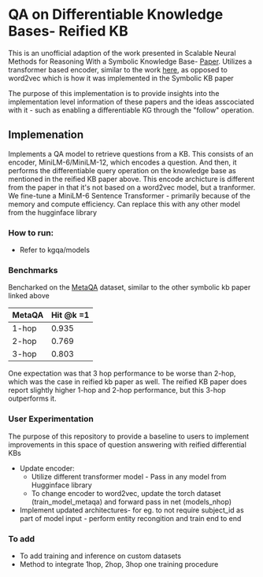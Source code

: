 # QA on Differentiable Knowledge Bases- Reified KB
This is an unofficial adaption of the work presented in Scalable Neural Methods for Reasoning With a Symbolic Knowledge Base- [Paper](https://arxiv.org/abs/2002.06115). Utilizes a transformer based encoder, similar to the work [here](https://arxiv.org/abs/2109.05808v1), as opposed to word2vec which is how it was implemented in the Symbolic KB paper

The purpose of this implementation is to provide insights into the implementation level information of these papers and the ideas asscociated with it - such as enabling a differentiable KG through the "follow" operation. 


## Implemenation
Implements a QA model to retrieve questions from a KB. This consists of an encoder, MiniLM-6/MiniLM-12, which encodes a question. And then, it performs the differentiable query operation on the knowledge base as mentioned in the reified KB paper above. This encode archicture is different from the paper in that it's not based on a word2vec model, but a tranformer. We fine-tune a MiniLM-6 Sentence Transformer - primarily because of the memory and compute efficiency. Can replace this with any other model from the hugginface library 


### How to run: 
* Refer to kgqa/models 

### Benchmarks
Bencharked on the [MetaQA](https://github.com/yuyuz/MetaQA) dataset, similar to the other symbolic kb paper linked above

| MetaQA      | Hit @k =1  |
| ----------- | ----------- |
| 1-hop       | 0.935       |
| 2-hop       | 0.769       |
| 3-hop       | 0.803       |

One expectation was that 3 hop performance to be worse than 2-hop, which was the case in reified kb paper as well. The reified KB paper does report slightly higher 1-hop and 2-hop performance, but this 3-hop outperforms it. 

### User Experimentation

The purpose of this repository to provide a baseline to users to implement improvements in this space of question answering with reified differential KBs

* Update encoder:
    * Utilize different transformer model - Pass in any model from Hugginface library 
    * To change encoder to word2vec, update the torch dataset (train_model_metaqa) and forward pass in net (models_nhop)
* Implement updated architectures- for eg. to not require subject_id as part of model input - perform entity recongition and train end to end


### To add
* To add training and inference on custom datasets
* Method to integrate 1hop, 2hop, 3hop one training procedure


